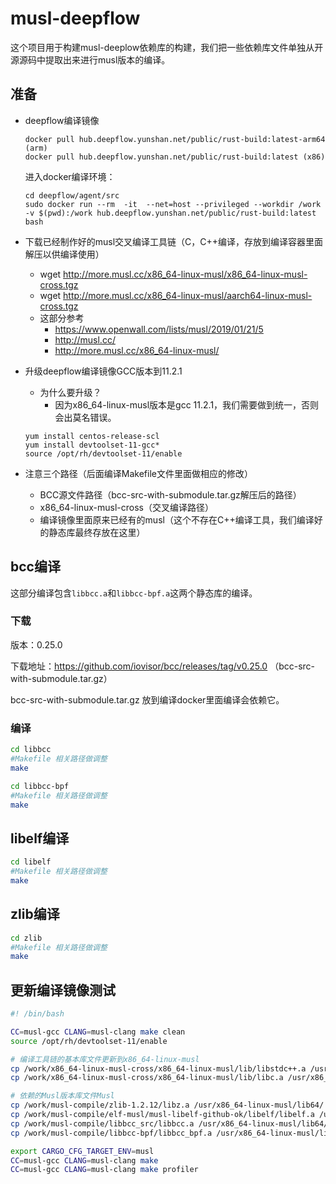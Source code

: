 # musl-deepflow

这个项目用于构建musl-deeplow依赖库的构建，我们把一些依赖库文件单独从开源源码中提取出来进行musl版本的编译。

## 准备

- deepflow编译镜像
  ```
  docker pull hub.deepflow.yunshan.net/public/rust-build:latest-arm64 (arm)
  docker pull hub.deepflow.yunshan.net/public/rust-build:latest (x86)
  ```
  进入docker编译环境：

  ```
  cd deepflow/agent/src
  sudo docker run --rm  -it  --net=host --privileged --workdir /work  -v $(pwd):/work hub.deepflow.yunshan.net/public/rust-build:latest bash
  ```
- 下载已经制作好的musl交叉编译工具链（C，C++编译，存放到编译容器里面解压以供编译使用）
  - wget http://more.musl.cc/x86_64-linux-musl/x86_64-linux-musl-cross.tgz
  - wget http://more.musl.cc/x86_64-linux-musl/aarch64-linux-musl-cross.tgz
  - 这部分参考
    - https://www.openwall.com/lists/musl/2019/01/21/5
    - http://musl.cc/
    - http://more.musl.cc/x86_64-linux-musl/

- 升级deepflow编译镜像GCC版本到11.2.1
  - 为什么要升级？
    - 因为x86_64-linux-musl版本是gcc 11.2.1，我们需要做到统一，否则会出莫名错误。
  ```
  yum install centos-release-scl
  yum install devtoolset-11-gcc*
  source /opt/rh/devtoolset-11/enable
  ```
- 注意三个路径（后面编译Makefile文件里面做相应的修改）
  - BCC源文件路径（bcc-src-with-submodule.tar.gz解压后的路径）
  - x86_64-linux-musl-cross（交叉编译路径）
  - 编译镜像里面原来已经有的musl（这个不存在C++编译工具，我们编译好的静态库最终存放在这里）

## bcc编译

这部分编译包含`libbcc.a`和`libbcc-bpf.a`这两个静态库的编译。

### 下载

版本：0.25.0

下载地址：https://github.com/iovisor/bcc/releases/tag/v0.25.0 （bcc-src-with-submodule.tar.gz）

bcc-src-with-submodule.tar.gz 放到编译docker里面编译会依赖它。

### 编译

```bash
cd libbcc
#Makefile 相关路径做调整
make

cd libbcc-bpf
#Makefile 相关路径做调整
make
```

## libelf编译


```bash
cd libelf
#Makefile 相关路径做调整
make
```

## zlib编译


```bash
cd zlib
#Makefile 相关路径做调整
make
```


## 更新编译镜像测试

```bash
#! /bin/bash

CC=musl-gcc CLANG=musl-clang make clean
source /opt/rh/devtoolset-11/enable

# 编译工具链的基本库文件更新到x86_64-linux-musl
cp /work/x86_64-linux-musl-cross/x86_64-linux-musl/lib/libstdc++.a /usr/x86_64-linux-musl/lib64/
cp /work/x86_64-linux-musl-cross/x86_64-linux-musl/lib/libc.a /usr/x86_64-linux-musl/lib64/

# 依赖的Musl版本库文件Musl
cp /work/musl-compile/zlib-1.2.12/libz.a /usr/x86_64-linux-musl/lib64/
cp /work/musl-compile/elf-musl/musl-libelf-github-ok/libelf/libelf.a /usr/x86_64-linux-musl/lib64/
cp /work/musl-compile/libbcc_src/libbcc.a /usr/x86_64-linux-musl/lib64/
cp /work/musl-compile/libbcc-bpf/libbcc_bpf.a /usr/x86_64-linux-musl/lib64/

export CARGO_CFG_TARGET_ENV=musl
CC=musl-gcc CLANG=musl-clang make
CC=musl-gcc CLANG=musl-clang make profiler 
```
